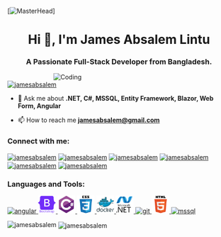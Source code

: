 [![MasterHead](https://media.licdn.com/dms/image/C4D12AQGUDYHNP5wI-g/article-cover_image-shrink_600_2000/0/1605099935297?e=2147483647&v=beta&t=5QT0IibAQ5bWohadCxwFnPqv-fmxI08zAhQwQ6KxgcI)]
<h1 align="center">Hi 👋, I'm James Absalem Lintu</h1>
<h3 align="center">A Passionate Full-Stack Developer from Bangladesh.</h3>
<img align="right" alt="Coding" width="400" src="https://cdn.dribbble.com/users/1162077/screenshots/3848914/programmer.gif">


<p align="left"> <a href="https://twitter.com/jamesabsalem" target="blank"><img src="https://img.shields.io/twitter/follow/jamesabsalem?logo=twitter&style=for-the-badge" alt="jamesabsalem" /></a> </p>

- 💬 Ask me about **.NET, C#, MSSQL, Entity Framework, Blazor, Web Form, Angular**

- 📫 How to reach me **jamesabsalem@gmail.com**

<h3 align="left">Connect with me:</h3>
<p align="left">
<a href="https://twitter.com/jamesabsalem" target="blank"><img align="center" src="https://raw.githubusercontent.com/rahuldkjain/github-profile-readme-generator/master/src/images/icons/Social/twitter.svg" alt="jamesabsalem" height="30" width="40" /></a>
<a href="https://linkedin.com/in/jamesabsalem" target="blank"><img align="center" src="https://raw.githubusercontent.com/rahuldkjain/github-profile-readme-generator/master/src/images/icons/Social/linked-in-alt.svg" alt="jamesabsalem" height="30" width="40" /></a>
<a href="https://stackoverflow.com/users/jamesabsalem" target="blank"><img align="center" src="https://raw.githubusercontent.com/rahuldkjain/github-profile-readme-generator/master/src/images/icons/Social/stack-overflow.svg" alt="jamesabsalem" height="30" width="40" /></a>
<a href="https://fb.com/jamesabsalem" target="blank"><img align="center" src="https://raw.githubusercontent.com/rahuldkjain/github-profile-readme-generator/master/src/images/icons/Social/facebook.svg" alt="jamesabsalem" height="30" width="40" /></a>
<a href="https://instagram.com/jamesabsalem" target="blank"><img align="center" src="https://raw.githubusercontent.com/rahuldkjain/github-profile-readme-generator/master/src/images/icons/Social/instagram.svg" alt="jamesabsalem" height="30" width="40" /></a>
<a href="https://www.youtube.com/c/jamesabsalem" target="blank"><img align="center" src="https://raw.githubusercontent.com/rahuldkjain/github-profile-readme-generator/master/src/images/icons/Social/youtube.svg" alt="jamesabsalem" height="30" width="40" /></a>
</p>

<h3 align="left">Languages and Tools:</h3>
<p align="left"> <a href="https://angular.io" target="_blank" rel="noreferrer"> <img src="https://angular.io/assets/images/logos/angular/angular.svg" alt="angular" width="40" height="40"/> </a> <a href="https://getbootstrap.com" target="_blank" rel="noreferrer"> <img src="https://raw.githubusercontent.com/devicons/devicon/master/icons/bootstrap/bootstrap-plain-wordmark.svg" alt="bootstrap" width="40" height="40"/> </a> <a href="https://www.w3schools.com/cs/" target="_blank" rel="noreferrer"> <img src="https://raw.githubusercontent.com/devicons/devicon/master/icons/csharp/csharp-original.svg" alt="csharp" width="40" height="40"/> </a> <a href="https://www.w3schools.com/css/" target="_blank" rel="noreferrer"> <img src="https://raw.githubusercontent.com/devicons/devicon/master/icons/css3/css3-original-wordmark.svg" alt="css3" width="40" height="40"/> </a> <a href="https://www.docker.com/" target="_blank" rel="noreferrer"> <img src="https://raw.githubusercontent.com/devicons/devicon/master/icons/docker/docker-original-wordmark.svg" alt="docker" width="40" height="40"/> </a> <a href="https://dotnet.microsoft.com/" target="_blank" rel="noreferrer"> <img src="https://raw.githubusercontent.com/devicons/devicon/master/icons/dot-net/dot-net-original-wordmark.svg" alt="dotnet" width="40" height="40"/> </a> <a href="https://git-scm.com/" target="_blank" rel="noreferrer"> <img src="https://www.vectorlogo.zone/logos/git-scm/git-scm-icon.svg" alt="git" width="40" height="40"/> </a> <a href="https://www.w3.org/html/" target="_blank" rel="noreferrer"> <img src="https://raw.githubusercontent.com/devicons/devicon/master/icons/html5/html5-original-wordmark.svg" alt="html5" width="40" height="40"/> </a> <a href="https://www.microsoft.com/en-us/sql-server" target="_blank" rel="noreferrer"> <img src="https://www.svgrepo.com/show/303229/microsoft-sql-server-logo.svg" alt="mssql" width="40" height="40"/> </a> </p>

<p><img align="left" src="https://github-readme-stats.vercel.app/api/top-langs?username=jamesabsalem&show_icons=true&locale=en&layout=compact" alt="jamesabsalem" /></p>

<p>&nbsp;<img align="center" src="https://github-readme-stats.vercel.app/api?username=jamesabsalem&show_icons=true&locale=en" alt="jamesabsalem" /></p>
